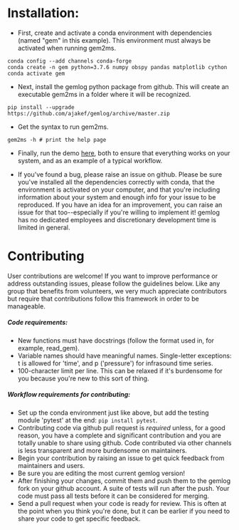 # Installation:

* First, create and activate a conda environment with dependencies (named "gem" in this example). This environment must always be activated when running gem2ms.
```
conda config --add channels conda-forge
conda create -n gem python=3.7.6 numpy obspy pandas matplotlib cython
conda activate gem
```

* Next, install the gemlog python package from github. This will create an executable gem2ms in a folder where it will be recognized.
```
pip install --upgrade https://github.com/ajakef/gemlog/archive/master.zip
```

* Get the syntax to run gem2ms.
```
gem2ms -h # print the help page
```

* Finally, run the demo [here](https://github.com/ajakef/gemlog/tree/master/demo), both to ensure that everything works on your system, and as an example of a typical workflow.

* If you've found a bug, please raise an issue on github. Please be sure you've installed all the dependencies correctly with conda, that the environment is activated on your computer, and that you're including information about your system and enough info for your issue to be reproduced. If you have an idea for an improvement, you can raise an issue for that too--especially if you're willing to implement it! gemlog has no dedicated employees and discretionary development time is limited in general.

# Contributing
User contributions are welcome! If you want to improve performance or address outstanding issues, please follow the guidelines below. Like any group that benefits from volunteers, we very much appreciate contributors but require that contributions follow this framework in order to be manageable.
##### Code requirements:
* New functions must have docstrings (follow the format used in, for example, read_gem).
* Variable names should have meaningful names. Single-letter exceptions: t is allowed for 'time', and p ('pressure') for infrasound time series.
* 100-character limit per line. This can be relaxed if it's burdensome for you because you're new to this sort of thing.

##### Workflow requirements for contributing:
* Set up the conda environment just like above, but add the testing module 'pytest' at the end: `pip install pytest`.
* Contributing code via github pull request is *required* unless, for a good reason, you have a complete and significant contribution and you are totally unable to share using github. Code contributed via other channels is less transparent and more burdensome on maintainers.
* Begin your contribution by raising an issue to get quick feedback from maintainers and users.
* Be sure you are editing the most current gemlog version! 
* After finishing your changes, commit them and push them to the gemlog fork on your github account. A suite of tests will run after the push. Your code must pass all tests before it can be considered for merging.
* Send a pull request when your code is ready for review. This is often at the point when you think you're done, but it can be earlier if you need to share your code to get specific feedback.

